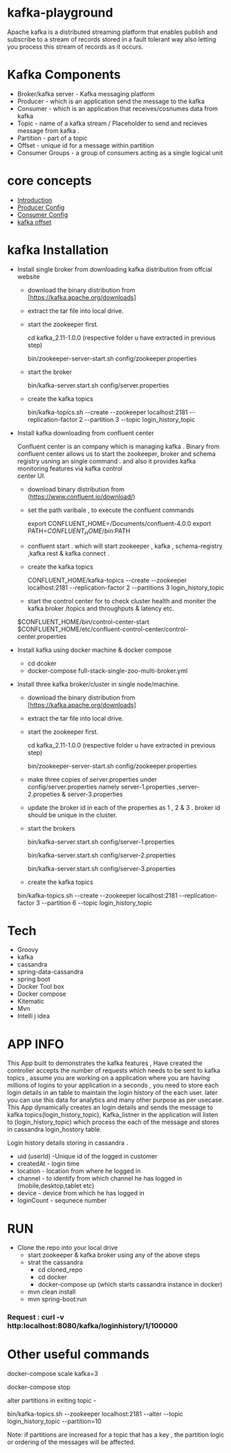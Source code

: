 kafka-playground
================
Apache kafka is a distributed streaming platform that enables publish and subscribe to a stream of records stored in a fault tolerant way also letting you process this stream of records as it occurs.

Kafka Components
================

- Broker/kafka server - Kafka messaging platform 
- Producer - which is an application send the message to the kafka
- Consumer - which is an application that receives/cosnumes data from kafka
- Topic -  name of a kafka stream / Placeholder to send and recieves message from kafka .
- Partition - part of a topic
- Offset - unique id for a message within partition
- Consumer Groups -  a group of consumers acting as a single logical unit

core concepts
=============

- [Introduction](theory/core_concept.md)
- [Producer Config](theory/producer_config.md)
- [Consumer Config](theory/consumer_config.md)
- [kafka offset](theory/kafka-offset.md)

kafka Installation
==================
 - Install single broker from downloading kafka distribution from offcial website
     - download the binary distribution from [https://kafka.apache.org/downloads]
     - extract the tar file into local drive.
     - start the zookeeper first.
     
       cd kafka_2.11-1.0.0 (respective folder u have extracted in previous step)
       
       bin/zookeeper-server-start.sh config/zookeeper.properties
       
     - start the broker
     
       bin/kafka-server.start.sh config/server.properties
     
     - create the kafka topics
     
       bin/kafka-topics.sh --create --zookeeper localhost:2181 --replication-factor 2 --partition 3 --topic login_history_topic
    
 - Install kafka downloading from confluent center 
 
   Confluent center is an company which is managing kafka . Binary from confluent center allows us to start the zookeeper,
   broker and schema registry usning an single command . and also it provides kafka monitoring features via kafka control          
   center UI. 
   
   - download binary distribution from (https://www.confluent.io/download/)
   - set the path varibale , to execute the confluent commands 
     
     export CONFLUENT_HOME=/Documents/confluent-4.0.0
     export PATH=$CONFLUENT_HOME/bin:$PATH
     
   - confluent start . which will start zookeeper , kafka , schema-registry ,kafka rest & kafka connect .
   
   - create the kafka topics
   
     CONFLUENT_HOME/kafka-topics --create --zookeeper localhost:2181 --replication-factor 2 --partitions 3 login_history_topic
   
   - start the control center for to check cluster health and moniter the kafka broker /topics and throughputs & latency etc.
   
    $CONFLUENT_HOME/bin/control-center-start  $CONFLUENT_HOME/etc/confluent-control-center/control-center.properties
     
   
 - Install kafka using docker machine & docker compose
 
    - cd dcoker
    - docker-compose full-stack-single-zoo-multi-broker.yml


 - Install three kafka broker/cluster in single node/machine.
 
     - download the binary distribution from [https://kafka.apache.org/downloads]
     - extract the tar file into local drive.
     - start the zookeeper first.
     
       cd kafka_2.11-1.0.0 (respective folder u have extracted in previous step)
       
       bin/zookeeper-server-start.sh config/zookeeper.properties
       
     -  make three copies of server.properties under config/server.properties namely server-1.properties ,server-2.propeties
        & server-3.properties
        
     - update the broker id in each of the properties as 1 , 2 & 3 . broker id should be unique in the cluster.
     
     - start the brokers
     
       bin/kafka-server.start.sh config/server-1.properties
       
       bin/kafka-server.start.sh config/server-2.properties
       
       bin/kafka-server.start.sh config/server-3.properties
       
    - create the kafka topics 
    
     bin/kafka-topics.sh --create --zookeeper localhost:2181 --replication-factor 3 --partition 6 --topic login_history_topic

Tech
===
  * Groovy
  * kafka
  * cassandra
  * spring-data-cassandra
  * spring boot
  * Docker Tool box
  * Docker compose
  * Kitematic
  * Mvn
  * Intelli j idea
  
APP INFO
========

This App built to demonstrates the kafka features , Have created the controller accepts the number of requests which needs to be sent to     kafka topics , assume you are working on a application where you are having millions of logins to your application in a seconds , you need to store each login details in an table to maintain the login history of the each user. later you can use this data for analytics and many other purpose as per usecase. This App dynamically creates an login details and sends the message to kafka topics(login_history_topic), Kafka_listner in the application will listen to (login_history_topic) which process the each of the message and stores in cassandra login_hostory table.

Login history details storing in cassandra .
 - uid (userId) -Unique id of the logged in customer
 - createdAt - login time
 - location - location from where he logged in
 - channel - to identify from which channel he has logged in (mobile,desktop,tablet etc)
 - device - device from which he has logged in
 - loginCount - sequnece number

RUN
===

 - Clone the repo into your local drive
   - start zookeeper & kafka broker using any of the above steps
   - strat the cassandra
     - cd cloned_repo
     - cd docker
     - docker-compose up (which starts cassandra instance in docker)
   - mvn clean install
   - mvn spring-boot:run


### Request : curl -v http:localhost:8080/kafka/loginhistory/1/100000


Other useful commands
======================
docker-compose scale kafka=3

docker-compose stop

alter partitions in exiting topic - 

bin/kafka-topics.sh --zookeeper localhost:2181 --alter --topic login_history_topic --partition=10

Note: if partitions are increased for a topic that has a key , the partition logic or ordering of the messages will be affected.





